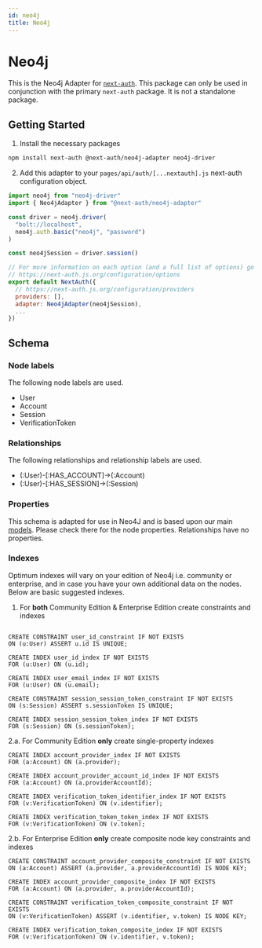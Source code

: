 ```yaml
---
id: neo4j
title: Neo4j
---
```


# Neo4j

This is the Neo4j Adapter for [`next-auth`](https://next-auth.js.org). This package can only be used in conjunction with the primary `next-auth` package. It is not a standalone package.

## Getting Started

1. Install the necessary packages

```bash npm2yarn2pnpm
npm install next-auth @next-auth/neo4j-adapter neo4j-driver
```

2. Add this adapter to your `pages/api/auth/[...nextauth].js` next-auth configuration object.

```javascript title="pages/api/auth/[...nextauth].js"
import neo4j from "neo4j-driver"
import { Neo4jAdapter } from "@next-auth/neo4j-adapter"

const driver = neo4j.driver(
  "bolt://localhost",
  neo4j.auth.basic("neo4j", "password")
)

const neo4jSession = driver.session()

// For more information on each option (and a full list of options) go to
// https://next-auth.js.org/configuration/options
export default NextAuth({
  // https://next-auth.js.org/configuration/providers
  providers: [],
  adapter: Neo4jAdapter(neo4jSession),
  ...
})
```

## Schema

### Node labels

The following node labels are used.

- User
- Account
- Session
- VerificationToken

### Relationships

The following relationships and relationship labels are used.

- (:User)-[:HAS_ACCOUNT]->(:Account)
- (:User)-[:HAS_SESSION]->(:Session)

### Properties

This schema is adapted for use in Neo4J and is based upon our main [models](./models). Please check there for the node properties. Relationships have no properties.

### Indexes

Optimum indexes will vary on your edition of Neo4j i.e. community or enterprise, and in case you have your own additional data on the nodes. Below are basic suggested indexes.

1. For **both** Community Edition & Enterprise Edition create constraints and indexes

```cypher

CREATE CONSTRAINT user_id_constraint IF NOT EXISTS
ON (u:User) ASSERT u.id IS UNIQUE;

CREATE INDEX user_id_index IF NOT EXISTS
FOR (u:User) ON (u.id);

CREATE INDEX user_email_index IF NOT EXISTS
FOR (u:User) ON (u.email);

CREATE CONSTRAINT session_session_token_constraint IF NOT EXISTS
ON (s:Session) ASSERT s.sessionToken IS UNIQUE;

CREATE INDEX session_session_token_index IF NOT EXISTS
FOR (s:Session) ON (s.sessionToken);
```

2.a. For Community Edition **only** create single-property indexes

```cypher
CREATE INDEX account_provider_index IF NOT EXISTS
FOR (a:Account) ON (a.provider);

CREATE INDEX account_provider_account_id_index IF NOT EXISTS
FOR (a:Account) ON (a.providerAccountId);

CREATE INDEX verification_token_identifier_index IF NOT EXISTS
FOR (v:VerificationToken) ON (v.identifier);

CREATE INDEX verification_token_token_index IF NOT EXISTS
FOR (v:VerificationToken) ON (v.token);
```

2.b. For Enterprise Edition **only** create composite node key constraints and indexes

```cypher
CREATE CONSTRAINT account_provider_composite_constraint IF NOT EXISTS
ON (a:Account) ASSERT (a.provider, a.providerAccountId) IS NODE KEY;

CREATE INDEX account_provider_composite_index IF NOT EXISTS
FOR (a:Account) ON (a.provider, a.providerAccountId);

CREATE CONSTRAINT verification_token_composite_constraint IF NOT EXISTS
ON (v:VerificationToken) ASSERT (v.identifier, v.token) IS NODE KEY;

CREATE INDEX verification_token_composite_index IF NOT EXISTS
FOR (v:VerificationToken) ON (v.identifier, v.token);
```
